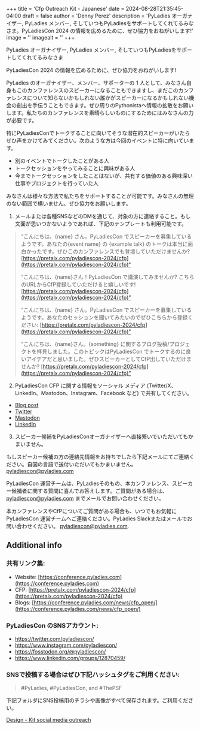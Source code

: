 +++
title = 'Cfp Outreach Kit - Japanese'
date = 2024-08-28T21:35:45-04:00
draft = false
author = 'Denny Perez'
description = 'PyLadies オーガナイザー, PyLadies メンバー, そしていつもPyLadiesをサポートしてくれてるみなさま。PyLadiesCon 2024 の情報を広めるために、ぜひ協力をおねがいします!'
image = ''
imagealt = ''
+++

PyLadies オーガナイザー, PyLadies メンバー,
そしていつもPyLadiesをサポートしてくれてるみなさま

PyLadiesCon 2024 の情報を広めるために、ぜひ協力をおねがいします!

PyLadies のオーガナイザー、メンバー、サポーターの 1 人として、みなさん自身もこのカンファレンスのスピーカーになることもできますし、まだこのカンファレンスについて知らないかもしれない誰かがスピーカーになるかもしれない機会の創出を手伝うこともできます。ぜひ周りのPythonistaへ情報の拡散をお願いします。私たちのカンファレンスを素晴らしいものにするためにはみなさんの力が必要です。

特にPyLadiesConでトークすることに向いてそうな潜在的スピーカーがいたらぜひ声をかけてみてください。次のような方は今回のイベントに特に向いています。

- 別のイベントでトークしたことがある人
- トークセッションをやってみることに興味がある人
- 今までトークセッションをしたことはないが、共有する価値のある興味深い仕事やプロジェクトを行っていた人

みなさんは様々な方法で私たちをサポートすることが可能です。みなさんの無理のない範囲で構いません。ぜひ協力をお願いします。

1. メールまたは各種SNSなどのDMを通じて、対象の方に連絡すること。もし文面が思いつかないようであれば、下記のテンプレートも利用可能です。

> “こんにちは、{name} さん。PyLadiesCon
> でスピーカーを募集しているようです。あなたの{event name} の {example talk}
> のトークは本当に面白かったです。ぜひこのカンファレンスでも登壇していただけませんか?
> [https://pretalx.com/pyladiescon-2024/cfp](https://pretalx.com/pyladiescon-2024/cfp)“
>
> “こんにちは、{name}さん！PyLadiesCon で講演してみませんか?
> こちらのURLからCfP登録していただけると嬉しいです!
> [https://pretalx.com/pyladiescon-2024/cfp](https://pretalx.com/pyladiescon-2024/cfp)”
>
> “こんにちは、{name} さん。PyLadiesCon
> でスピーカーを募集しているようです。あなたのセッションを聞いてみたいのでぜひこちらから登録ください:
> [https://pretalx.com/pyladiescon-2024/cfp](https://pretalx.com/pyladiescon-2024/cfp)”
>
> “こんにちは、{name}さん。{something}
> に関するブログ投稿/プロジェクトを拝見しました。このトピックはPyLadiesCon
> でトークするのに良いアイデアだと思いました。ぜひスピーカーとしてCfP出していただけませんか?
> [https://pretalx.com/pyladiescon-2024/cfp](https://pretalx.com/pyladiescon-2024/cfp)”

2. PyLadiesCon CFP に関する情報をソーシャル メディア (Twitter/X、LinkedIn、Mastodon、Instagram、Facebook など) で共有してください。

- [Blog post](https://conference.pyladies.com/news/cfp_open/)
- [Twitter](https://x.com/pyladiescon/status/1824179923713659336)
- [Mastodon](https://fosstodon.org/@pyladiescon/112967895199872463)
- [LinkedIn](https://www.linkedin.com/posts/pyladiescon_pyladiescon-python-pyladies-activity-7229947209079795712-egx8?utm_source=share&utm_medium=member_desktop)

3. スピーカー候補をPyLadiesConオーガナイザーへ直接繋いでいただいてもかまいません。

もしスピーカー候補の方の連絡先情報をお持ちでしたら下記メールにてご連絡ください。自国の言語で送付いただいてもかまいません。[pyladiescon@pyladies.com](mailto:pyladiescon@pyladies.com)

PyLadiesCon 運営チームは、PyLadiesそのもの、本カンファレンス、スピーカー候補者に関する質問に喜んでお答えします。ご質問がある場合は、[pyladiescon@pyladies.com](mailto:pyladiescon@pyladies.com) までメールでお問い合わせください。

本カンファレンスやCfPについてご質問がある場合も、いつでもお気軽にPyLadiesCon 運営チームへご連絡ください。PyLadies Slackまたはメールでお問い合わせください。 [pyladiescon@pyladies.com](mailto:pyladiescon@pyladies.com).

## Additional info

### 共有リンク集:

* Website: [https://conference.pyladies.com](https://conference.pyladies.com)
* CFP: [https://pretalx.com/pyladiescon-2024/cfp](https://pretalx.com/pyladiescon-2024/cfp)
* Blogs: [https://conference.pyladies.com/news/cfp_open/](https://conference.pyladies.com/news/cfp_open/)

### PyLadiesCon のSNSアカウント:

- https://twitter.com/pyladiescon/
- https://www.instagram.com/pyladiescon/
- https://fosstodon.org/@pyladiescon/
- https://www.linkedin.com/groups/12870459/

### SNSで投稿する場合はぜひ下記ハッシュタグをご利用ください: 

> \#PyLadies, \#PyLadiesCon, and \#ThePSF

下記フォルダにSNS投稿用のチラシや画像がすべて保存されます。ご利用ください。

[Design - Kit social media
outreach](https://drive.google.com/drive/folders/1z6mkV1lp4pdxej3c3btlpwBaVLIwALPU?usp=sharing)
